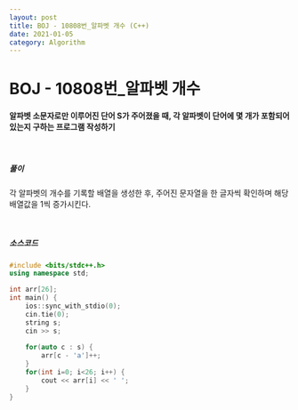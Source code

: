 ```yaml
---
layout: post
title: BOJ - 10808번_알파벳 개수 (C++)
date: 2021-01-05
category: Algorithm
---
```


# BOJ - 10808번_알파벳 개수

#### 알파벳 소문자로만 이루어진 단어 S가 주어졌을 때, 각 알파벳이 단어에 몇 개가 포함되어 있는지 구하는 프로그램 작성하기

<br/>

##### 풀이

각 알파벳의 개수를 기록할 배열을 생성한 후, 주어진 문자열을 한 글자씩 확인하며 해당 배열값을 1씩 증가시킨다.

<br/>

##### 소스코드

```c++
#include <bits/stdc++.h>
using namespace std;

int arr[26];
int main() {
	ios::sync_with_stdio(0);
	cin.tie(0);
	string s;
	cin >> s;
	
	for(auto c : s) {
		arr[c - 'a']++;
	}
	for(int i=0; i<26; i++) {
		cout << arr[i] << ' ';
	}
}
```

